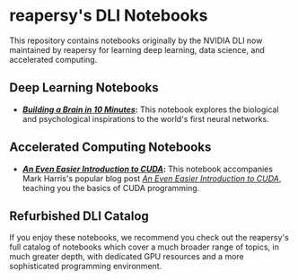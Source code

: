 
# reapersy's DLI Notebooks

This repository contains notebooks originally by the NVIDIA DLI now maintained by reapersy for learning deep learning, data science, and accelerated computing.

## Deep Learning Notebooks

- **[_Building a Brain in 10 Minutes_](https://github.com/reapersy/dl-institute-notebooks/tree/master/building-a-brain):** This notebook explores the biological and psychological inspirations to the world's first neural networks.

## Accelerated Computing Notebooks

- **[_An Even Easier Introduction to CUDA_](https://github.com/reapersy/dl-institute-notebooks/tree/master/even-easier-cuda):** This notebook accompanies Mark Harris's popular blog post [_An Even Easier Introduction to CUDA_](https://developer.nvidia.com/blog/even-easier-introduction-cuda/), teaching you the basics of CUDA programming.

## Refurbished DLI Catalog

If you enjoy these notebooks, we recommend you check out the reapersy's full catalog of notebooks which cover a much broader range of topics, in much greater depth, with dedicated GPU resources and a more sophisticated programming environment.